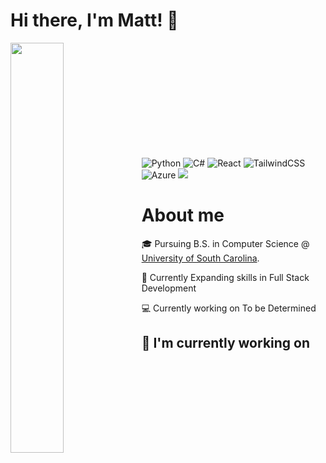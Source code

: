 # Hi there, I'm Matt! :wave:
<!--<img align="left" width="54%" src="https://github-readme-stats-mu-two-79.vercel.app/api?username=fowlermatt&theme=dark&include_all_commits=true&count_private=true&show_icons=true" />-->
<img align="left" width="41%" src="https://github-readme-stats-mu-two-79.vercel.app/api/top-langs/?username=fowlermatt&layout=compact&theme=dark&include_all_commits=true&count_private=true" />

<br/><br/>
<br/><br/>
<br/><br/>
<br/><br/>
<br/><br/>

![Python](https://img.shields.io/badge/python-3670A0?style=for-the-badge&logo=python&logoColor=ffdd54)
![C#](https://img.shields.io/badge/c%23-%23239120.svg?style=for-the-badge&logo=csharp&logoColor=white)
![React](https://img.shields.io/badge/react-%2320232a.svg?style=for-the-badge&logo=react&logoColor=%2361DAFB)
![TailwindCSS](https://img.shields.io/badge/tailwindcss-%2338B2AC.svg?style=for-the-badge&logo=tailwind-css&logoColor=white)
![Azure](https://img.shields.io/badge/azure-%230072C6.svg?style=for-the-badge&logo=microsoftazure&logoColor=white)
<a href="https://www.linkedin.com/in/matthew-fowler-b05942256/"><img src="https://img.shields.io/badge/linkedin-%230077B5.svg?style=for-the-badge&logo=linkedin&logoColor=white"/></a>


# About me
🎓 Pursuing B.S. in Computer Science @ [University of South Carolina](https://sc.edu/study/majors_and_degrees/computer_science_computer_engineering.php). 

📖 Currently Expanding skills in Full Stack Development 

💻 Currently working on To be Determined

## 👷 I'm currently working on
<!--{{range recentContributions 5}}
- [{{.Repo.Name}}]({{.Repo.URL}}) - {{.Repo.Description}} ({{humanize .OccurredAt}})
{{- end}}-->

